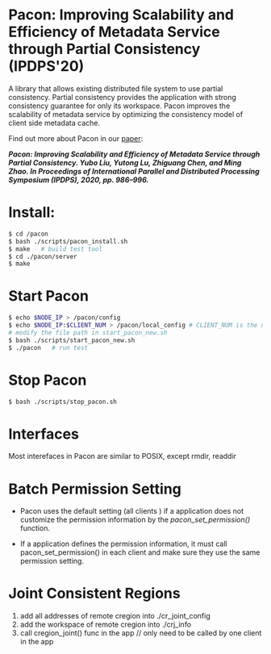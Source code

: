 # Pacon: Improving Scalability and Efficiency of Metadata Service through Partial Consistency (IPDPS'20)
A library that allows existing distributed file system to use partial consistency. Partial consistency provides the application with strong consistency guarantee for only its workspace. Pacon improves the scalability of metadata service by optimizing the consistency model of client side metadata cache. 

Find out more about Pacon in our [paper](https://ieeexplore.ieee.org/abstract/document/9139884):

***Pacon: Improving Scalability and Efficiency of Metadata Service through Partial Consistency. Yubo Liu, Yutong Lu, Zhiguang Chen, and Ming Zhao. In Proceedings of International Parallel and Distributed Processing Symposium (IPDPS), 2020, pp. 986–996.***

# Install:  
```bash
$ cd /pacon
$ bash ./scripts/pacon_install.sh   
$ make   # build test tool      
$ cd ./pacon/server
$ make 
```

# Start Pacon  
```bash
$ echo $NODE_IP > /pacon/config 
$ echo $NODE_IP:$CLIENT_NUM > /pacon/local_config # CLIENT_NUM is the number of current clients in this node  
# modify the file path in start_pacon_new.sh   
$ bash ./scripts/start_pacon_new.sh
$ ./pacon   # run test  
```

# Stop Pacon  
```bash
$ bash ./scripts/stop_pacon.sh
```

# Interfaces  
Most interefaces in Pacon are similar to POSIX, except rmdir, readdir  


# Batch Permission Setting
* Pacon uses the default setting (all clients ) if a application does not customize the permission information by the *pacon_set_permission()* function.

* If a application defines the permission information, it must call pacon_set_permission() in each client and make sure they use the same permission setting.  
 

# Joint Consistent Regions
1. add all addresses of remote cregion into ./cr_joint_config    
2. add the workspace of remote cregion into ./crj_info    
3. call cregion_joint() func in the app  // only need to be called by one client in the app   
